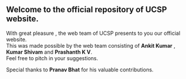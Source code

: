## Welcome to the official repository of UCSP website.    
With great pleasure , the web team of UCSP presents to you our official website.   
This was made possible by the web team consisting of  **Ankit Kumar** , **Kumar Shivam** and **Prashanth K V**.   
Feel free to pitch in your suggestions.

Special thanks to **Pranav Bhat** for his valuable contributions.

<!-- 
<img src="https://github-readme-stats.vercel.app/api?username=ankit-kumar-git&show_icons=true&line_height=40&count_private=true&theme=midnight-purple">   
<img src="https://github-readme-stats.vercel.app/api?username=shivamm-jha&show_icons=true&line_height=40&count_private=true&theme=midnight-purple">   
<img src="https://github-readme-stats.vercel.app/api?username=PrashKV&show_icons=true&line_height=40&count_private=true&theme=midnight-purple">   
 -->
